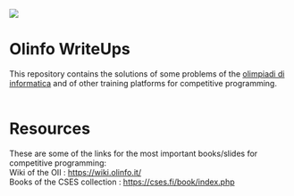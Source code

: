 <img src="https://i.ibb.co/QfdP6Y3/Olimpiade-italiane-informatica.png"></img>
# Olinfo WriteUps
This repository contains the solutions of some problems of the <a href="https://training.olinfo.it">olimpiadi di informatica</a> and of other training platforms for competitive programming.
<br>
<br>
# Resources
These are some of the links for the most important books/slides for competitive programming:<br>
Wiki of the OII : <a href="https://wiki.olinfo.it/">https://wiki.olinfo.it/</a><br>
Books of the CSES collection : <a href="https://cses.fi/book/index.php">https://cses.fi/book/index.php</a>

